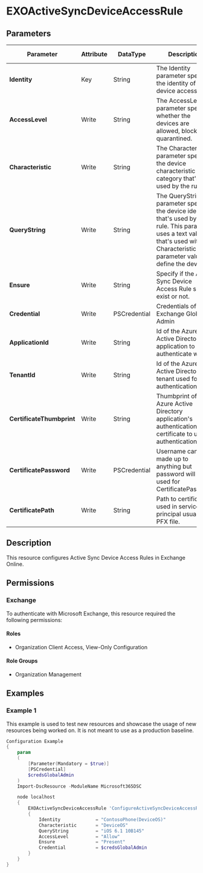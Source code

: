 ﻿# EXOActiveSyncDeviceAccessRule

## Parameters

| Parameter | Attribute | DataType | Description | Allowed Values |
| --- | --- | --- | --- | --- |
| **Identity** | Key | String | The Identity parameter specifies the identity of the device access rule. | |
| **AccessLevel** | Write | String | The AccessLevel parameter specifies whether the devices are allowed, blocked or quarantined. | `Allow`, `Block`, `Quarantine` |
| **Characteristic** | Write | String | The Characteristic parameter specifies the device characteristic or category that's used by the rule. | `DeviceModel`, `DeviceType`, `DeviceOS`, `UserAgent`, `XMSWLHeader` |
| **QueryString** | Write | String | The QueryString parameter specifies the device identifier that's used by the rule. This parameter uses a text value that's used with Characteristic parameter value to define the device. | |
| **Ensure** | Write | String | Specify if the Active Sync Device Access Rule should exist or not. | `Present`, `Absent` |
| **Credential** | Write | PSCredential | Credentials of the Exchange Global Admin | |
| **ApplicationId** | Write | String | Id of the Azure Active Directory application to authenticate with. | |
| **TenantId** | Write | String | Id of the Azure Active Directory tenant used for authentication. | |
| **CertificateThumbprint** | Write | String | Thumbprint of the Azure Active Directory application's authentication certificate to use for authentication. | |
| **CertificatePassword** | Write | PSCredential | Username can be made up to anything but password will be used for CertificatePassword | |
| **CertificatePath** | Write | String | Path to certificate used in service principal usually a PFX file. | |

## Description

This resource configures Active Sync Device Access Rules in Exchange Online.

## Permissions


### Exchange

To authenticate with Microsoft Exchange, this resource required the following permissions:

#### Roles

- Organization Client Access, View-Only Configuration

#### Role Groups

- Organization Management

## Examples

### Example 1

This example is used to test new resources and showcase the usage of new resources being worked on.
It is not meant to use as a production baseline.

```powershell
Configuration Example
{
    param
    (
        [Parameter(Mandatory = $true)]
        [PSCredential]
        $credsGlobalAdmin
    )
    Import-DscResource -ModuleName Microsoft365DSC

    node localhost
    {
        EXOActiveSyncDeviceAccessRule 'ConfigureActiveSyncDeviceAccessRule'
        {
            Identity             = "ContosoPhone(DeviceOS)"
            Characteristic       = "DeviceOS"
            QueryString          = "iOS 6.1 10B145"
            AccessLevel          = "Allow"
            Ensure               = "Present"
            Credential           = $credsGlobalAdmin
        }
    }
}
```

